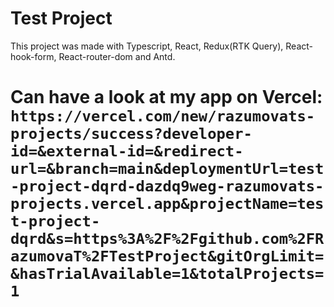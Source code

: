 # Test Project
This project was made with Typescript, React, Redux(RTK Query), React-hook-form, React-router-dom and Antd.

# Can have a look at my app on Vercel: `https://vercel.com/new/razumovats-projects/success?developer-id=&external-id=&redirect-url=&branch=main&deploymentUrl=test-project-dqrd-dazdq9weg-razumovats-projects.vercel.app&projectName=test-project-dqrd&s=https%3A%2F%2Fgithub.com%2FRazumovaT%2FTestProject&gitOrgLimit=&hasTrialAvailable=1&totalProjects=1`
